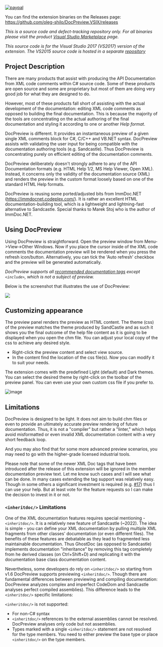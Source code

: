 [![paypal](https://www.paypalobjects.com/en_US/i/btn/btn_donateCC_LG.gif)](https://oleg-shilo.github.io/cs-script/Donation.html)

You can find the extension binaries on the Releases page: https://github.com/oleg-shilo/DocPreview.VSIX/releases

*This is a source code and defect-tracking repository only. For all binaries please visit the product [Visual Studio Marketplace](https://marketplace.visualstudio.com/items?itemName=OlegShilo.DocPreview-2017) page.*

*This source code is for the Visual Studio 2017 (VS2017) version of the extension. The VS2015 source code is hosted in a separate [repository](https://docpreview.codeplex.com/)*

## Project Description

There are many products that assist with producing the API Documentation from XML code comments within C# source code. Some of these products are open source and some are proprietary but most of them are doing very good job for what they are designed to do. 

However, most of these products fall short of assisting with the actual development of the documentation: editing XML code comments as opposed to building the final documentation. This is because the majority of the tools are concentrating on the actual authoring of the final documentation and styling it according to one or another _Help format_.

DocPreview is different. It provides an instantaneous preview of a given single XML comments block for C#, C/C++ and VB.NET syntax. DocPreview assists with validating the user input for being compatible with the documentation authoring tools (e.g. Sandcastle). Thus DocPreview is concentrating purely on efficient editing of the documentation comments.

DocPreview deliberately doesn't strongly adhere to any of the API Documentation formats (e.g. HTML Help 1/2, MS Help Viewer, Open XML). Instead, it concerns only the validity of the documentation source (XML) and renders the preview in the custom format loosely based on one of the standard HTML Help formats.

DocPreview is reusing some ported/adjusted bits from ImmDoc.NET (https://immdocnet.codeplex.com/). It is rather an excellent HTML documentation-building tool, which is a lightweight and lightning-fast alternative to Sandcastle. Special thanks to Marek Stoj who is the author of ImmDoc.NET.  

## Using DocPreview

Using DocPreview is straightforward. Open the preview window from Menu->View->Other Windows. Now if you place the cursor inside of the XML code comments the documentation preview will be rendered when you press the refresh icon/button. Alternatively, you can tick the 'Auto refresh' checkbox  and the preview will be generated automatically.

_DocPreview supports all [recommended documentation tags](https://msdn.microsoft.com/en-us/library/5ast78ax.aspx) except `<include>`, which is not a subject of preview._

Below is the screenshot that illustrates the use of DocPreview:

![](https://github.com/oleg-shilo/DocPreview.VSIX/raw/master/DocPreview/DocPreview/Resources/preview.large.png)

## Customizing appearance

The preview panel renders the preview as HTML content. The theme (css) of the preview matches the theme produced by SandCastle and as such it shows you the final outcome of the help file content as it is going to be displayed when you open the chm file.
You can adjust your local copy of the css to achieve any desired style.
- Right-click the preview content and select view source.
- In the content find the location of the css file(s).
Now you can modify it to suit your needs.

The extension comes with the predefined Light (default) and Dark themes. You can select the desired theme by right-click on the toolbar of the preview panel. You can even use your own custom css file if you prefer to.

![image](https://github.com/user-attachments/assets/3e24beec-e886-43a0-abc8-a5492bd2875a)

## Limitations

DocPreview is designed to be light. It does not aim to build chm files or even to provide an ultimately accurate preview rendering of future documentation. Thus, it is not a "compiler" but rather a "linter," which helps avoid misformatted or even invalid XML documentation content with a very short feedback loop. 

And you may also find that for some more advanced preview scenarios, you may need to go with the higher-grade licensed industrial tools. 

Please note that some of the newer XML Doc tags that have been introduced after the release of this extension will be ignored in the member documentation preview text. Let me know such cases and I will see what can be done. In many cases extending the tag support was relatively easy. Though in some others a significant investment is required (e.g. [#17](https://github.com/oleg-shilo/DocPreview.VSIX/issues/17)) thus I can use your help. But at least vote for the feature requests so I can make the decision to invest in it or not.  

### `<inheritdoc/>` Limitations
One of the XML documentation features requires special mentioning - `<inheritdoc/>`. It is a relatively new feature of Sandcastle (~2022). The idea is simple - you can define your XML documentation by pulling multiple XML fragments from other classes' documentation (or even different files). The benefits of these features are debatable as they lead to fragmented less maintainable documentation. Thus GhostDoc (as opposed to Sandcastle) implements documentation "inheritance" by removing this tag completely from he derived classes (on Ctrl+Shift+D) and replicating it with the  documentation base class documentation content. 

Nevertheless, some developers do rely on `<inheritdoc/>` so starting from v1.6 DocPreview supports previewing `<inheritdoc/>`. Though there are fundamental differences between previewing and compiling documentation: DocPreview analyzes complex and imperfect CodeDom and Sandcastle analyses perfect compiled assemblies). This difference leads to the `<inheritdoc/>` specific limitations:

`<inheritdoc/>` is not supported: 

- For non-C# syntax
- `<inheritdoc/>` references to the external assemblies cannot be resolved. DocPreview analyses only code but not assemblies.
- Types marked with a single `<inheritdoc/>` statement are not resolved for the type members. You need to either preview the base type or place `<inheritdoc/>` on the type members.


